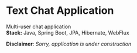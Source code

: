 # Text Chat Application

Multi-user chat application
<br>
**Stack:** Java, Spring Boot, JPA, Hibernate, WebFlux

**Disclaimer**: _Sorry, application is under construction_
